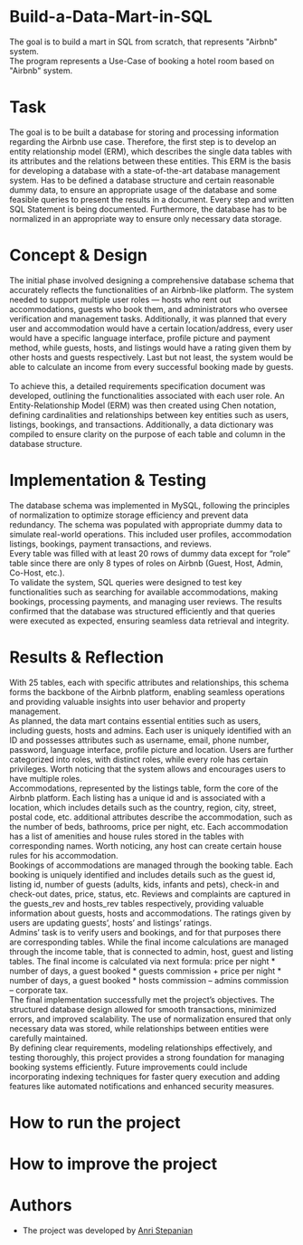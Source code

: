 # Build-a-Data-Mart-in-SQL

The goal is to build a mart in SQL from scratch, that represents "Airbnb" system.<br>
The program represents a Use-Case of booking a hotel room based on "Airbnb" system.

# Task

The goal is to be built a database for storing and processing information regarding the Airbnb use case. Therefore, the first step is to develop an entity relationship model (ERM), which describes the single data tables with its attributes and the relations between these entities. This ERM is the basis for developing a database with a state-of-the-art database management system.
Has to be defined a database structure and certain reasonable dummy data, to ensure an appropriate usage of the database and some feasible queries to present the results in a document. Every step and written SQL Statement is being documented. Furthermore, the database has to be normalized in an appropriate way to ensure only necessary data storage.

# Concept & Design

The initial phase involved designing a comprehensive database schema that accurately reflects the functionalities of an Airbnb-like platform. The system needed to support multiple user roles — hosts who rent out accommodations, guests who book them, and administrators who oversee verification and management tasks. Additionally, it was planned that every user and accommodation would have a certain location/address, every user would have a specific language interface, profile picture and payment method, while guests, hosts, and listings would have a rating given them by other hosts and guests respectively. Last but not least, the system would be able to calculate an income from every successful booking made by guests. <br><br>
To achieve this, a detailed requirements specification document was developed, outlining the 
functionalities associated with each user role. An Entity-Relationship Model (ERM) was then created 
using Chen notation, defining cardinalities and relationships between key entities such as users, listings, 
bookings, and transactions. Additionally, a data dictionary was compiled to ensure clarity on the purpose 
of each table and column in the database structure.

# Implementation & Testing

The database schema was implemented in MySQL, following the principles of normalization to optimize storage efficiency and prevent data redundancy. The schema was populated with appropriate dummy data to simulate real-world operations. This included user profiles, accommodation listings, bookings, payment transactions, and reviews. <br>
Every table was filled with at least 20 rows of dummy data except for “role” table since there are only 8 types of roles on Airbnb (Guest, Host, Admin, Co-Host, etc.). <br>
To validate the system, SQL queries were designed to test key functionalities such as searching for available accommodations, making bookings, processing payments, and managing user reviews. The results confirmed that the database was structured efficiently and that queries were executed as expected, ensuring seamless data retrieval and integrity.

# Results & Reflection

With 25 tables, each with specific attributes and relationships, this schema forms the backbone of the Airbnb platform, enabling seamless operations and providing valuable insights into user behavior and property management. <br>
As planned, the data mart contains essential entities such as users, including guests, hosts and admins. Each user is uniquely identified with an ID and possesses attributes such as username, email, phone number, password, language interface, profile picture and location. Users are further categorized into roles, with distinct roles, while every role has certain privileges. Worth noticing that the system allows and encourages users to have multiple roles. <br>
Accommodations, represented by the listings table, form the core of the Airbnb platform. Each listing has a unique id and is associated with a location, which includes details such as the country, region, city, street, postal code, etc. additional attributes describe the accommodation, such as the number of beds, bathrooms, price per night, etc. Each accommodation has a list of amenities and house rules stored in the tables with corresponding names. Worth noticing, any host can create certain house rules for his accommodation. <br>
Bookings of accommodations are managed through the booking table. Each booking is uniquely identified and includes details such as the guest id, listing id, number of guests (adults, kids, infants and pets), check-in and check-out dates, price, status, etc. Reviews and complaints are captured in the 
guests_rev and hosts_rev tables respectively, providing valuable information about guests, hosts and accommodations. The ratings given by users are updating guests’, hosts’ and listings’ ratings. <br>
Admins’ task is to verify users and bookings, and for that purposes there are corresponding tables. While the final income calculations are managed through the income table, that is connected to admin, host, guest and listing tables. The final income is calculated via next formula: price per night * number of days, a guest booked * guests commission + price per night * number of days, a guest booked * hosts commission – admins commission – corporate tax. <br>
The final implementation successfully met the project’s objectives. The structured database design allowed for smooth transactions, minimized errors, and improved scalability. The use of normalization ensured that only necessary data was stored, while relationships between entities were carefully 
maintained. <br>
By defining clear requirements, modeling relationships effectively, and testing thoroughly, this project provides a strong foundation for managing booking systems efficiently. Future improvements could include incorporating indexing techniques for faster query execution and adding features like automated 
notifications and enhanced security measures.

# How to run the project

# How to improve the project

# Authors
- The project was developed by [Anri Stepanian](https://github.com/anristepanian)
